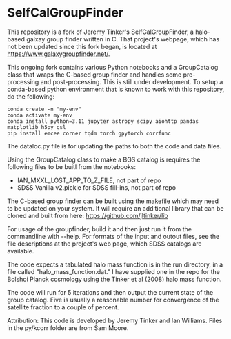 # SelfCalGroupFinder

This repository is a fork of Jeremy Tinker's SelfCalGroupFinder, a halo-based galxay group finder written in C. That project's webpage, which has not been updated since this fork began, is located at https://www.galaxygroupfinder.net/.

This ongoing fork contains various Python notebooks and a GroupCatalog class that wraps the C-based group finder and handles some pre-processing and post-processing. This is still under development. To setup a conda-based python environment that is known to work with this repository, do the following:

```
conda create -n "my-env"
conda activate my-env
conda install python=3.11 jupyter astropy scipy aiohttp pandas matplotlib h5py gsl
pip install emcee corner tqdm torch gpytorch corrfunc
```

The dataloc.py file is for updating the paths to both the code and data files.

Using the GroupCatalog class to make a BGS catalog is requires the following files to be buitl from the notebooks:
- IAN_MXXL_LOST_APP_TO_Z_FILE, not part of repo
- SDSS Vanilla v2.pickle for SDSS fill-ins, not part of repo

The C-based group finder can be built using the makefile which may need to be updated on your system. It will require an additional library that can be cloned and built from here: https://github.com/jltinker/lib

For usage of the groupfinder, build it and then just run it from the commandline with --help. For formats of the input and outout files, see the file descriptions at the project's web page, which SDSS catalogs are available.

The code expects a tabulated halo mass function is in the run directory, in a file called "halo_mass_function.dat." I have supplied one in the repo for the Bolshoi Planck cosmology using the Tinker et al (2008) halo mass function.

The code will run for 5 iterations and then output the current state of the group catalog. Five is usually a reasonable number for convergence of the satellite fraction to a couple of percent.

Attribution:
This code is developed by Jeremy Tinker and Ian Williams.
Files in the py/kcorr folder are from Sam Moore.   

